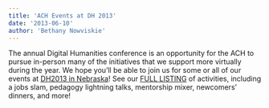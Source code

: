 ```yaml
---
title: 'ACH Events at DH 2013'
date: '2013-06-10'
author: 'Bethany Nowviskie'
---
```

The annual Digital Humanities conference is an opportunity for the ACH to pursue in-person many of the initiatives that we support more virtually during the year. We hope you’ll be able to join us for some or all of our events at [DH2013 in Nebraska](http://dh2013.unl.edu/)! See our [FULL LISTING](http://ach.org/activities-dh2013) of activities, including a jobs slam, pedagogy lightning talks, mentorship mixer, newcomers’ dinners, and more!